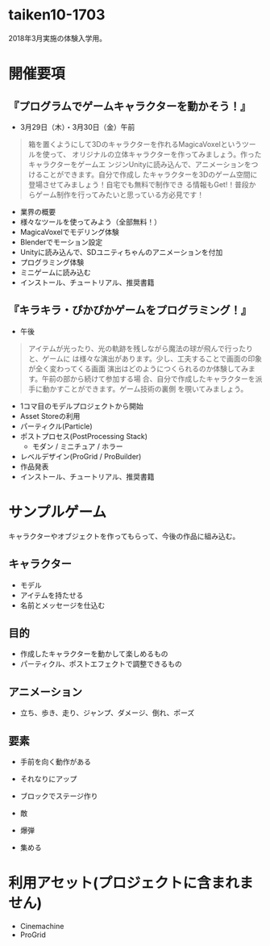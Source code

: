 # taiken10-1703
2018年3月実施の体験入学用。

# 開催要項
## 『プログラムでゲームキャラクターを動かそう！』
- 3月29日（木）・3月30日（金）午前

>箱を置くようにして3Dのキャラクターを作れるMagicaVoxelというツールを使って、
>オリジナルの立体キャラクターを作ってみましょう。作ったキャラクターをゲームエ
>ンジンUnityに読み込んで、アニメーションをつけることができます。自分で作成し
>たキャラクターを3Dのゲーム空間に登場させてみましょう！自宅でも無料で制作でき
>る情報もGet!！普段からゲーム制作を行ってみたいと思っている方必見です！

- 業界の概要
- 様々なツールを使ってみよう（全部無料！）
- MagicaVoxelでモデリング体験
- Blenderでモーション設定
- Unityに読み込んで、SDユニティちゃんのアニメーションを付加
- プログラミング体験
- ミニゲームに読み込む
- インストール、チュートリアル、推奨書籍

## 『キラキラ・ぴかぴかゲームをプログラミング！』
- 午後

>アイテムが光ったり、光の軌跡を残しながら魔法の球が飛んで行ったりと、ゲームに
>は様々な演出があります。少し、工夫することで画面の印象が全く変わってくる画面
>演出はどのようにつくられるのか体験してみます。午前の部から続けて参加する場
>合、自分で作成したキャラクターを派手に動かすことができます。ゲーム技術の裏側
>を覗いてみましょう。

- 1コマ目のモデルプロジェクトから開始
- Asset Storeの利用
- パーティクル(Particle)
- ポストプロセス(PostProcessing Stack)
  - モダン / ミニチュア / ホラー
- レベルデザイン(ProGrid / ProBuilder)
- 作品発表
- インストール、チュートリアル、推奨書籍

# サンプルゲーム
キャラクターやオブジェクトを作ってもらって、今後の作品に組み込む。

## キャラクター
- モデル
- アイテムを持たせる
- 名前とメッセージを仕込む


## 目的
- 作成したキャラクターを動かして楽しめるもの
- パーティクル、ポストエフェクトで調整できるもの

## アニメーション
- 立ち、歩き、走り、ジャンプ、ダメージ、倒れ、ポーズ

## 要素
- 手前を向く動作がある
- それなりにアップ
- ブロックでステージ作り

- 敵
- 爆弾
- 集める

# 利用アセット(プロジェクトに含まれません)
- Cinemachine
- ProGrid
